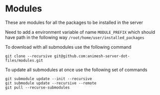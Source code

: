 # Modules
These are modules for all the packages to be installed in the server

Need to add a environment variable of name `MODULE_PREFIX` which should have path in the following way `/root/home/user/installed_packages`

To download with all submodules use the following command
```
git clone --recursive git@github.com:animesh-server-dot-files/modules.git
```

To update all submodules at once use the following set of commands
```
git submodule update --init --recursive
git submodule update --recursive --remote
git pull --recurse-submodules
```

